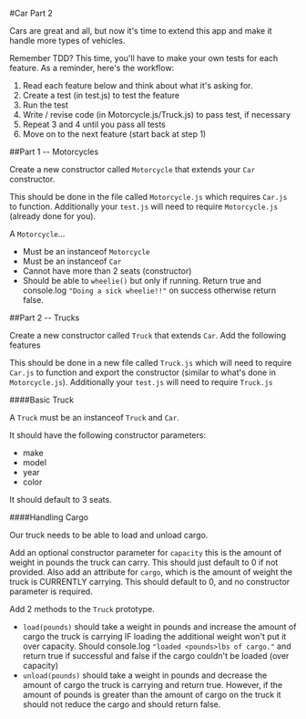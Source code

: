 #Car Part 2

Cars are great and all, but now it's time to extend this app and make it handle more types of vehicles.

Remember TDD? This time, you'll have to make your own tests for each feature. As a reminder, here's the workflow:

1. Read each feature below and think about what it's asking for.
2. Create a test (in test.js) to test the feature
3. Run the test
4. Write / revise code (in Motorcycle.js/Truck.js) to pass test, if necessary
5. Repeat 3 and 4 until you pass all tests
6. Move on to the next feature (start back at step 1)


##Part 1 -- Motorcycles

Create a new constructor called `Motorcycle` that extends your `Car` constructor.

This should be done in the file called `Motorcycle.js` which requires `Car.js` to function. Additionally your `test.js` will need to require `Motorcycle.js` (already done for you).

A `Motorcycle`...

* Must be an instanceof `Motorcycle`
* Must be an instanceof `Car`
* Cannot have more than 2 seats (constructor)
* Should be able to `wheelie()` but only if running. Return true and console.log `"Doing a sick wheelie!!"` on success otherwise return false.

##Part 2 -- Trucks

Create a new constructor called `Truck` that extends `Car`. Add the following features

This should be done in a new file called `Truck.js` which will need to require `Car.js` to function and export the constructor (similar to what's done in `Motorcycle.js`). Additionally your `test.js` will need to require `Truck.js`

####Basic Truck

A `Truck` must be an instanceof `Truck` and `Car`.

It should have the following constructor parameters:

* make
* model
* year
* color

It should default to 3 seats.

####Handling Cargo

Our truck needs to be able to load and unload cargo.

Add an optional constructor parameter for `capacity` this is the amount of weight in pounds the truck can carry. This should just default to 0 if not provided. Also add an attribute for `cargo`, which is the amount of weight the truck is CURRENTLY carrying. This should default to 0, and no constructor parameter is required.

Add 2 methods to the `Truck` prototype.

* `load(pounds)` should take a weight in pounds and increase the amount of cargo the truck is carrying IF loading the additional weight won't put it over capacity. Should console.log `"loaded <pounds>lbs of cargo."` and return true if successful and false if the cargo couldn't be loaded (over capacity)
* `unload(pounds)` should take a weight in pounds and decrease the amount of cargo the truck is carrying and return true. However, if the amount of pounds is greater than the amount of cargo on the truck it should not reduce the cargo and should return false.
